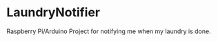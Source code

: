 LaundryNotifier
===============

Raspberry Pi/Arduino Project for notifying me when my laundry is done.
